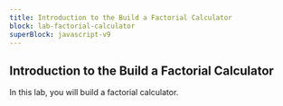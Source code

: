 ```yaml
---
title: Introduction to the Build a Factorial Calculator
block: lab-factorial-calculator
superBlock: javascript-v9
---
```


## Introduction to the Build a Factorial Calculator

In this lab, you will build a factorial calculator.
